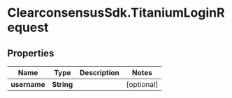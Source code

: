 # ClearconsensusSdk.TitaniumLoginRequest

## Properties

Name | Type | Description | Notes
------------ | ------------- | ------------- | -------------
**username** | **String** |  | [optional] 


